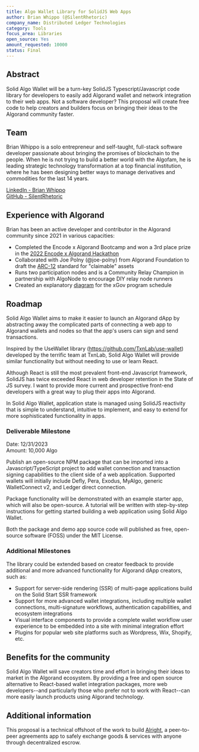 ```yaml
---
title: Algo Wallet Library for SolidJS Web Apps
author: Brian Whippo (@SilentRhetoric)
company_name: Distributed Ledger Technologies
category: Tools
focus_area: Libraries
open_source: Yes
amount_requested: 10000
status: Final
---
```


## Abstract

Solid Algo Wallet will be a turn-key SolidJS Typescript/Javascript code library for developers to easily add Algorand wallet and network integration to their web apps.  Not a software developer?  This proposal will create free code to help creators and builders focus on bringing their ideas to the Algorand community faster.

## Team

Brian Whippo is a solo entrepreneur and self-taught, full-stack software developer passionate about bringing the promises of blockchain to the people.  When he is not trying to build a better world with the Algofam, he is leading strategic technology transformation at a top financial institution, where he has been designing better ways to manage derivatives and commodities for the last 14 years.  

<a href="https://www.linkedin.com/in/brianwhippo/">LinkedIn - Brian Whippo</a>  
<a href="https://github.com/SilentRhetoric">GitHub - SilentRhetoric</a>  

## Experience with Algorand

Brian has been an active developer and contributor in the Algorand community since 2021 in various capacities:

- Completed the Encode x Algorand Bootcamp and won a 3rd place prize in the <a href="https://medium.com/encode-club/encode-x-algorand-hackathon-prizewinners-and-summary-286fc4beea38">2022 Encode x Algorand Hackathon</a>
- Collaborated with Joe Polny (@joe-polny) from Algorand Foundation to draft the <a href="https://arc.algorand.foundation/ARCs/arc-0012">ARC-12</a> standard for "claimable" assets
- Runs two participation nodes and is a Community Relay Champion in partnership with AlgoNode to encourage DIY relay node runners  
- Created an explanatory <a href="https://twitter.com/SilentRhetoric/status/1677710463885295619?s=20">diagram</a> for the xGov program schedule

## Roadmap

Solid Algo Wallet aims to make it easier to launch an Algorand dApp by abstracting away the complicated parts of connecting a web app to Algorand wallets and nodes so that the app's users can sign and send transactions.

Inspired by the UseWallet library (<a href="https://github.com/TxnLab/use-wallet">https://github.com/TxnLab/use-wallet</a>) developed by the terrific team at TxnLab, Solid Algo Wallet will provide similar functionality but without needing to use or learn React.

Although React is still the most prevalent front-end Javascript framework, SolidJS has twice exceeded React in web developer retention in the State of JS survey.  I want to provide more current and prospective front-end developers with a great way to plug their apps into Algorand.

In Solid Algo Wallet, application state is managed using SolidJS reactivity that is simple to understand, intuitive to implement, and easy to extend for more sophisticated functionality in apps.

### Deliverable Milestone

Date: 12/31/2023  
Amount: 10,000 Algo  

Publish an open-source NPM package that can be imported into a Javascript/TypeScript project to add wallet connection and transaction signing capabilities to the client side of a web application.  Supported wallets will initially include Defly, Pera, Exodus, MyAlgo, generic WalletConnect v2, and Ledger direct connection.

Package functionality will be demonstrated with an example starter app, which will also be open-source.  A tutorial will be written with step-by-step instructions for getting started building a web application using Solid Algo Wallet.

Both the package and demo app source code will published as free, open-source software (FOSS) under the MIT License.

### Additional Milestones

The library could be extended based on creator feedback to provide additional and more advanced functionality for Algorand dApp creators, such as:

- Support for server-side rendering (SSR) of multi-page applications build on the Solid Start SSR framework
- Support for more advanced wallet integrations, including multiple wallet connections, multi-signature workflows, authentication capabilities, and ecosystem integrations
- Visual interface components to provide a complete wallet workflow user experience to be embedded into a site with minimal integration effort
- Plugins for popular web site platforms such as Wordpress, Wix, Shopify, etc.

## Benefits for the community

Solid Algo Wallet will save creators time and effort in bringing their ideas to market in the Algorand ecosystem.  By providing a free and open source alternative to React-based wallet integration packages, more web developers--and particularly those who prefer not to work with React--can more easily launch products using Algorand technology.

## Additional information

This proposal is a technical offshoot of the work to build <a href="https://alright.app">Alright</a>, a peer-to-peer agreements app to safely exchange goods & services with anyone through decentralized escrow.
